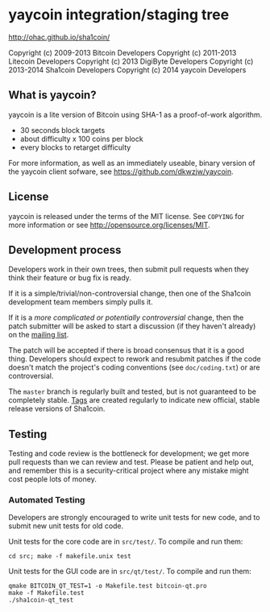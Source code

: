 yaycoin integration/staging tree
================================

http://ohac.github.io/sha1coin/

Copyright (c) 2009-2013 Bitcoin Developers
Copyright (c) 2011-2013 Litecoin Developers
Copyright (c) 2013 DigiByte Developers
Copyright (c) 2013-2014 Sha1coin Developers
Copyright (c) 2014 yaycoin Developers

What is yaycoin?
----------------

yaycoin is a lite version of Bitcoin using SHA-1 as a proof-of-work algorithm.
 - 30 seconds block targets
 - about difficulty x 100 coins per block
 - every blocks to retarget difficulty

For more information, as well as an immediately useable, binary version of
the yaycoin client sofware, see https://github.com/dkwzjw/yaycoin.

License
-------

yaycoin is released under the terms of the MIT license. See `COPYING` for more
information or see http://opensource.org/licenses/MIT.

Development process
-------------------

Developers work in their own trees, then submit pull requests when they think
their feature or bug fix is ready.

If it is a simple/trivial/non-controversial change, then one of the Sha1coin
development team members simply pulls it.

If it is a *more complicated or potentially controversial* change, then the patch
submitter will be asked to start a discussion (if they haven't already) on the
[mailing list](http://sourceforge.net/mailarchive/forum.php?forum_name=bitcoin-development).

The patch will be accepted if there is broad consensus that it is a good thing.
Developers should expect to rework and resubmit patches if the code doesn't
match the project's coding conventions (see `doc/coding.txt`) or are
controversial.

The `master` branch is regularly built and tested, but is not guaranteed to be
completely stable. [Tags](https://github.com/ohac/sha1coin/tags) are created
regularly to indicate new official, stable release versions of Sha1coin.

Testing
-------

Testing and code review is the bottleneck for development; we get more pull
requests than we can review and test. Please be patient and help out, and
remember this is a security-critical project where any mistake might cost people
lots of money.

### Automated Testing

Developers are strongly encouraged to write unit tests for new code, and to
submit new unit tests for old code.

Unit tests for the core code are in `src/test/`. To compile and run them:

    cd src; make -f makefile.unix test

Unit tests for the GUI code are in `src/qt/test/`. To compile and run them:

    qmake BITCOIN_QT_TEST=1 -o Makefile.test bitcoin-qt.pro
    make -f Makefile.test
    ./sha1coin-qt_test

